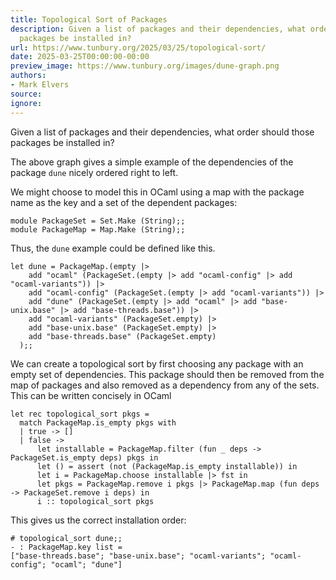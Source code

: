 ```yaml
---
title: Topological Sort of Packages
description: Given a list of packages and their dependencies, what order should those
  packages be installed in?
url: https://www.tunbury.org/2025/03/25/topological-sort/
date: 2025-03-25T00:00:00-00:00
preview_image: https://www.tunbury.org/images/dune-graph.png
authors:
- Mark Elvers
source:
ignore:
---
```


<p>Given a list of packages and their dependencies, what order should those packages be installed in?</p>

<p>The above graph gives a simple example of the dependencies of the package <code class="language-plaintext highlighter-rouge">dune</code> nicely ordered right to left.</p>

<p>We might choose to model this in OCaml using a map with the package name as the key and a set of the dependent packages:</p>

<div class="language-ocaml highlighter-rouge"><div class="highlight"><pre class="highlight"><code><span class="k">module</span> <span class="nc">PackageSet</span> <span class="o">=</span> <span class="nn">Set</span><span class="p">.</span><span class="nc">Make</span> <span class="p">(</span><span class="nc">String</span><span class="p">);;</span>
<span class="k">module</span> <span class="nc">PackageMap</span> <span class="o">=</span> <span class="nn">Map</span><span class="p">.</span><span class="nc">Make</span> <span class="p">(</span><span class="nc">String</span><span class="p">);;</span>
</code></pre></div></div>

<p>Thus, the <code class="language-plaintext highlighter-rouge">dune</code> example could be defined like this.</p>

<div class="language-ocaml highlighter-rouge"><div class="highlight"><pre class="highlight"><code><span class="k">let</span> <span class="n">dune</span> <span class="o">=</span> <span class="nn">PackageMap</span><span class="p">.(</span><span class="n">empty</span> <span class="o">|&gt;</span>
    <span class="n">add</span> <span class="s2">"ocaml"</span> <span class="p">(</span><span class="nn">PackageSet</span><span class="p">.(</span><span class="n">empty</span> <span class="o">|&gt;</span> <span class="n">add</span> <span class="s2">"ocaml-config"</span> <span class="o">|&gt;</span> <span class="n">add</span> <span class="s2">"ocaml-variants"</span><span class="p">))</span> <span class="o">|&gt;</span>
    <span class="n">add</span> <span class="s2">"ocaml-config"</span> <span class="p">(</span><span class="nn">PackageSet</span><span class="p">.(</span><span class="n">empty</span> <span class="o">|&gt;</span> <span class="n">add</span> <span class="s2">"ocaml-variants"</span><span class="p">))</span> <span class="o">|&gt;</span>
    <span class="n">add</span> <span class="s2">"dune"</span> <span class="p">(</span><span class="nn">PackageSet</span><span class="p">.(</span><span class="n">empty</span> <span class="o">|&gt;</span> <span class="n">add</span> <span class="s2">"ocaml"</span> <span class="o">|&gt;</span> <span class="n">add</span> <span class="s2">"base-unix.base"</span> <span class="o">|&gt;</span> <span class="n">add</span> <span class="s2">"base-threads.base"</span><span class="p">))</span> <span class="o">|&gt;</span>
    <span class="n">add</span> <span class="s2">"ocaml-variants"</span> <span class="p">(</span><span class="nn">PackageSet</span><span class="p">.</span><span class="n">empty</span><span class="p">)</span> <span class="o">|&gt;</span>
    <span class="n">add</span> <span class="s2">"base-unix.base"</span> <span class="p">(</span><span class="nn">PackageSet</span><span class="p">.</span><span class="n">empty</span><span class="p">)</span> <span class="o">|&gt;</span>
    <span class="n">add</span> <span class="s2">"base-threads.base"</span> <span class="p">(</span><span class="nn">PackageSet</span><span class="p">.</span><span class="n">empty</span><span class="p">)</span>
  <span class="p">);;</span>
</code></pre></div></div>

<p>We can create a topological sort by first choosing any package with an empty set of dependencies.  This package should then be removed from the map of packages and also removed as a dependency from any of the sets.  This can be written concisely in OCaml</p>

<div class="language-ocaml highlighter-rouge"><div class="highlight"><pre class="highlight"><code><span class="k">let</span> <span class="k">rec</span> <span class="n">topological_sort</span> <span class="n">pkgs</span> <span class="o">=</span>
  <span class="k">match</span> <span class="nn">PackageMap</span><span class="p">.</span><span class="n">is_empty</span> <span class="n">pkgs</span> <span class="k">with</span>
  <span class="o">|</span> <span class="bp">true</span> <span class="o">-&gt;</span> <span class="bp">[]</span>
  <span class="o">|</span> <span class="bp">false</span> <span class="o">-&gt;</span>
      <span class="k">let</span> <span class="n">installable</span> <span class="o">=</span> <span class="nn">PackageMap</span><span class="p">.</span><span class="n">filter</span> <span class="p">(</span><span class="k">fun</span> <span class="n">_</span> <span class="n">deps</span> <span class="o">-&gt;</span> <span class="nn">PackageSet</span><span class="p">.</span><span class="n">is_empty</span> <span class="n">deps</span><span class="p">)</span> <span class="n">pkgs</span> <span class="k">in</span>
      <span class="k">let</span> <span class="bp">()</span> <span class="o">=</span> <span class="k">assert</span> <span class="p">(</span><span class="n">not</span> <span class="p">(</span><span class="nn">PackageMap</span><span class="p">.</span><span class="n">is_empty</span> <span class="n">installable</span><span class="p">))</span> <span class="k">in</span>
      <span class="k">let</span> <span class="n">i</span> <span class="o">=</span> <span class="nn">PackageMap</span><span class="p">.</span><span class="n">choose</span> <span class="n">installable</span> <span class="o">|&gt;</span> <span class="n">fst</span> <span class="k">in</span>
      <span class="k">let</span> <span class="n">pkgs</span> <span class="o">=</span> <span class="nn">PackageMap</span><span class="p">.</span><span class="n">remove</span> <span class="n">i</span> <span class="n">pkgs</span> <span class="o">|&gt;</span> <span class="nn">PackageMap</span><span class="p">.</span><span class="n">map</span> <span class="p">(</span><span class="k">fun</span> <span class="n">deps</span> <span class="o">-&gt;</span> <span class="nn">PackageSet</span><span class="p">.</span><span class="n">remove</span> <span class="n">i</span> <span class="n">deps</span><span class="p">)</span> <span class="k">in</span>
      <span class="n">i</span> <span class="o">::</span> <span class="n">topological_sort</span> <span class="n">pkgs</span>
</code></pre></div></div>

<p>This gives us the correct installation order:</p>

<div class="language-plaintext highlighter-rouge"><div class="highlight"><pre class="highlight"><code># topological_sort dune;;
- : PackageMap.key list =
["base-threads.base"; "base-unix.base"; "ocaml-variants"; "ocaml-config"; "ocaml"; "dune"]
</code></pre></div></div>
